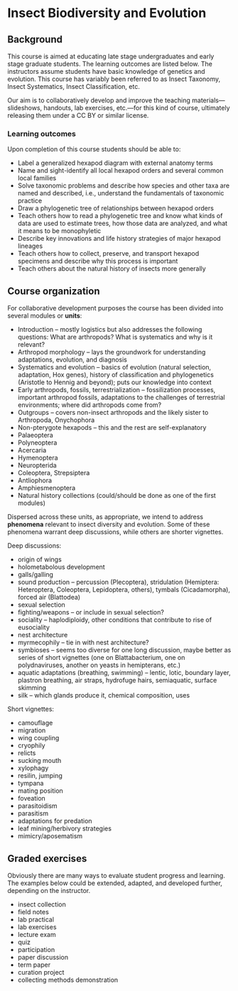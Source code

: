 Insect Biodiversity and Evolution
=================================

Background
----------

This course is aimed at educating late stage undergraduates and early stage graduate students. The learning outcomes are listed below. The instructors assume students have basic knowledge of genetics and evolution. This course has variably been referred to as Insect Taxonomy, Insect Systematics, Insect Classification, etc.

Our aim is to collaboratively develop and improve the teaching materials—slideshows, handouts, lab exercises, etc.—for this kind of course, ultimately releasing them under a CC BY or similar license. 

### Learning outcomes
Upon completion of this course students should be able to:
* Label a generalized hexapod diagram with external anatomy terms
* Name and sight-identify all local hexapod orders and several common local families
* Solve taxonomic problems and describe how species and other taxa are named and described, i.e., understand the fundamentals of taxonomic practice
* Draw a phylogenetic tree of relationships between hexapod orders
* Teach others how to read a phylogenetic tree and know what kinds of data are used to estimate trees, how those data are analyzed, and what it means to be monophyletic
* Describe key innovations and life history strategies of major hexapod lineages
* Teach others how to collect, preserve, and transport hexapod specimens and describe why this process is important
* Teach others about the natural history of insects more generally

Course organization
-------------------

For collaborative development purposes the course has been divided into several modules or **units**:
* Introduction – mostly logistics but also addresses the following questions: What are arthropods? What is systematics and why is it relevant?
* Arthropod morphology – lays the groundwork for understanding adaptations, evolution, and diagnosis
* Systematics and evolution – basics of evolution (natural selection, adaptation, Hox genes), history of classification and phylogenetics (Aristotle to Hennig and beyond); puts our knowledge into context
* Early arthropods, fossils, terrestrialization – fossilization processes, important arthropod fossils, adaptations to the challenges of terrestrial environments; where did arthropods come from?
* Outgroups – covers non-insect arthropods and the likely sister to Arthropoda, Onychophora
* Non-pterygote hexapods – this and the rest are self-explanatory
* Palaeoptera
* Polyneoptera
* Acercaria
* Hymenoptera
* Neuropterida
* Coleoptera, Strepsiptera
* Antliophora
* Amphiesmenoptera
* Natural history collections (could/should be done as one of the first modules)

Dispersed across these units, as appropriate, we intend to address **phenomena** relevant to insect diversity and evolution. Some of these phenomena warrant deep discussions, while others are shorter vignettes.

Deep discussions:
* origin of wings
* holometabolous development
* galls/galling
* sound production – percussion (Plecoptera), stridulation (Hemiptera: Heteroptera, Coleoptera, Lepidoptera, others), tymbals (Cicadamorpha), forced air (Blattodea)
* sexual selection
* fighting/weapons – or include in sexual selection? 
* sociality – haplodiploidy, other conditions that contribute to rise of eusociality
* nest architecture
* myrmecophily – tie in with nest architecture?
* symbioses – seems too diverse for one long discussion, maybe better as series of short vignettes (one on Blattabacterium, one on polydnaviruses, another on yeasts in hemipterans, etc.)
* aquatic adaptations (breathing, swimming) – lentic, lotic, boundary layer, plastron breathing, air straps, hydrofuge hairs, semiaquatic, surface skimming
* silk – which glands produce it, chemical composition, uses

Short vignettes:
* camouflage
* migration
* wing coupling
* cryophily
* relicts
* sucking mouth
* xylophagy
* resilin, jumping
* tympana
* mating position
* foveation
* parasitoidism
* parasitism
* adaptations for predation
* leaf mining/herbivory strategies
* mimicry/aposematism

Graded exercises
----------------

Obviously there are many ways to evaluate student progress and learning. The examples below could be extended, adapted, and developed further, depending on the instructor.
* insect collection
* field notes
* lab practical
* lab exercises
* lecture exam
* quiz
* participation
* paper discussion
* term paper
* curation project
* collecting methods demonstration
